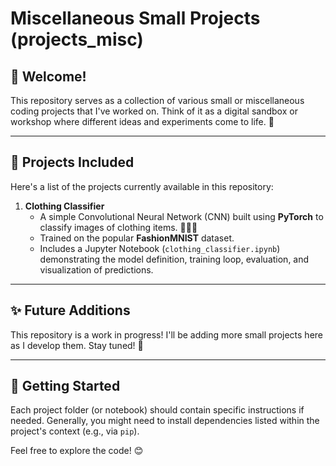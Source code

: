 # Miscellaneous Small Projects (projects_misc)

## 👋 Welcome!

This repository serves as a collection of various small or miscellaneous coding projects that I've worked on. Think of it as a digital sandbox or workshop where different ideas and experiments come to life. 🧪

---

## 📁 Projects Included

Here's a list of the projects currently available in this repository:

1.  **Clothing Classifier**
    * A simple Convolutional Neural Network (CNN) built using **PyTorch** to classify images of clothing items. 👕👖👟
    * Trained on the popular **FashionMNIST** dataset.
    * Includes a Jupyter Notebook (`clothing_classifier.ipynb`) demonstrating the model definition, training loop, evaluation, and visualization of predictions.

---

## ✨ Future Additions

This repository is a work in progress! I'll be adding more small projects here as I develop them. Stay tuned! 🚀

---

## 🚀 Getting Started

Each project folder (or notebook) should contain specific instructions if needed. Generally, you might need to install dependencies listed within the project's context (e.g., via `pip`).

Feel free to explore the code! 😊
